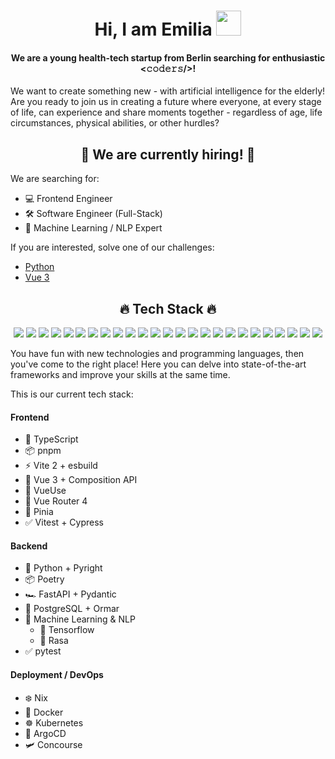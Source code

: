 <h1 align="center"> Hi, I am Emilia <img src="https://media.giphy.com/media/hvRJCLFzcasrR4ia7z/giphy.gif" height="40px"></h1>

<h4 align="center">
We are a young health-tech startup from Berlin searching for enthusiastic <𝚌𝚘𝚍𝚎𝚛𝚜/>!
</h4>

We want to create something new - with artificial intelligence for the elderly! Are you ready to join us in creating a future where everyone, at every stage of life, can experience and share moments together - regardless of age, life circumstances, physical abilities, or other hurdles?

<h2 align="center">💼 We are currently hiring! 💼</h2>

We are searching for:

* 💻 Frontend Engineer
* 🛠 Software Engineer (Full-Stack)
* 🤖 Machine Learning / NLP Expert

If you are interested, solve one of our challenges:

* [Python](https://github.com/mit-emilia/python-challenge)
* [Vue 3](https://github.com/mit-emilia/vue-challenge)

<h2 align="center">🔥 Tech Stack 🔥</h2>

<div align="center">

[![](https://api.iconify.design/logos:linux-tux.svg)](https://kernel.org/)
[![](https://api.iconify.design/logos:git-icon.svg)](https://git-scm.com/)
[![](https://api.iconify.design/logos:gitlab.svg)](https://gitlab.com/)
[![](https://api.iconify.design/logos:visual-studio-code.svg)](https://code.visualstudio.com/)
[![](https://api.iconify.design/logos:typescript-icon.svg)](https://www.typescriptlang.org/)
[![](https://api.iconify.design/logos:vue.svg)](https://vuejs.org/)
[![](https://api.iconify.design/logos:svelete.svg)](https://svelte.dev/)
[![](https://api.iconify.design/logos:vitejs.svg)](https://vitejs.dev/)
[![](https://api.iconify.design/logos:jamstack-icon.svg)](https://jamstack.org/)
[![](https://api.iconify.design/logos:cypress.svg)](https://www.cypress.io/)
[![](https://api.iconify.design/logos:python.svg)](https://www.python.org/)
[![](https://api.iconify.design/logos:pytorch.svg)](https://pytorch.org/)
[![](https://api.iconify.design/logos:rust.svg)](https://www.rust-lang.org/)
[![](https://api.iconify.design/logos:webassembly.svg)](https://webassembly.org/)
[![](https://api.iconify.design/logos:docker-icon.svg)](https://www.docker.com/)
[![](https://api.iconify.design/logos:kubernetes.svg)](https://kubernetes.io/)
[![](https://api.iconify.design/logos:ansible.svg)](https://www.ansible.com/)
[![](https://api.iconify.design/logos:terraform-icon.svg)](https://www.terraform.io/)
[![](https://api.iconify.design/logos:concourse.svg)](https://concourse-ci.org/)
[![](https://api.iconify.design/logos:laravel.svg)](https://laravel.com/)
[![](https://api.iconify.design/logos:postgresql.svg)](https://www.postgresql.org/)
[![](https://api.iconify.design/logos:grafana.svg)](https://grafana.com/)
[![](https://api.iconify.design/logos:kafka.svg)](https://kafka.apache.org/)
[![](https://api.iconify.design/logos:figma.svg)](https://www.figma.com/)
[![](https://api.iconify.design/logos:tailwindcss-icon.svg)](https://tailwindcss.com/)

</div>

You have fun with new technologies and programming languages, then you've come to the right place! Here you can delve into state-of-the-art frameworks and improve your skills at the same time. 

This is our current tech stack:

#### Frontend

* 🦾 TypeScript
* 📦 pnpm
* ⚡ Vite 2 + esbuild
* 🖖 Vue 3 + Composition API
* 🧩 VueUse 
* 🧭 Vue Router 4
* 🍍 Pinia
* ✅ Vitest + Cypress

#### Backend
* 🐍 Python + Pyright
* 📦 Poetry 
* 🏎️ FastAPI + Pydantic
* 🐘 PostgreSQL + Ormar
* 🤖 Machine Learning & NLP
    * 🔢 Tensorflow
    * 💬 Rasa
* ✅ pytest

#### Deployment / DevOps

* ❄️ Nix
* 🐳 Docker
* ☸️ Kubernetes
* 🐙 ArgoCD
* 🛩️ Concourse
